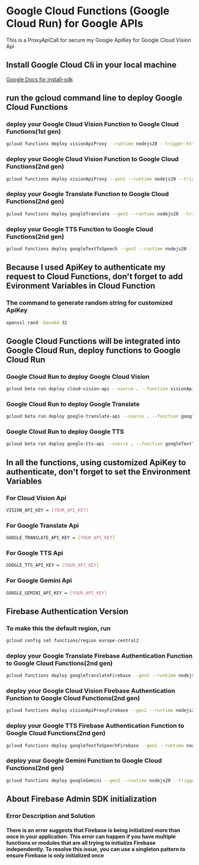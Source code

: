 # Google Cloud Functions (Google Cloud Run) for Google APIs

This is a ProxyApiCall for secure my Google ApiKey for Google Cloud Vision Api

## Install Google Cloud Cli in your local machine

[Google Docs for install-sdk](https://cloud.google.com/sdk/docs/install-sdk)

## run the gcloud command line to deploy Google Cloud Functions

### deploy your Google Cloud Vision Function to Google Cloud Functions(1st gen)

```bash
gcloud functions deploy visionApiProxy --runtime nodejs20 --trigger-http --allow-unauthenticated
```

### deploy your Google Cloud Vision Function to Google Cloud Functions(2nd gen)

```bash
gcloud functions deploy visionApiProxy --gen2 --runtime nodejs20 --trigger-http --allow-unauthenticated
```

### deploy your Google Translate Function to Google Cloud Functions(2nd gen)

```bash
gcloud functions deploy googleTranslate --gen2 --runtime nodejs20 --trigger-http --allow-unauthenticated
```

### deploy your Google TTS Function to Google Cloud Functions(2nd gen)

```bash
gcloud functions deploy googleTextToSpeech --gen2 --runtime nodejs20 --trigger-http --allow-unauthenticated
```

## Because I used ApiKey to authenticate my request to Cloud Functions, don't forget to add Evironment Variables in Cloud Function

### The command to generate random string for customized ApiKey

```bash
openssl rand -base64 32
```

## Google Cloud Functions will be integrated into Google Cloud Run, deploy functions to Google Cloud Run

### Google Cloud Run to deploy Google Cloud Vision

```bash
gcloud beta run deploy cloud-vision-api --source . --function visionApiProxy --base-image nodejs20
```

### Google Cloud Run to deploy Google Translate

```bash
gcloud beta run deploy google-translate-api --source . --function googleTranslate --base-image nodejs20
```

### Google Cloud Run to deploy Google TTS

```bash
gcloud beta run deploy google-tts-api --source . --function googleTextToSpeech --base-image nodejs20
```

## In all the functions, using customized ApiKey to authenticate, don't forget to set the Environment Variables

### For Cloud Vision Api

```bash
VISION_API_KEY = [YOUR_API_KEY]
```

### For Google Translate Api

```bash
GOOGLE_TRANSLATE_API_KEY = [YOUR_API_KEY]
```

### For Google TTS Api

```bash
GOOGLE_TTS_API_KEY = [YOUR_API_KEY]
```

### For Google Gemini Api

```bash
GOOGLE_GEMINI_API_KEY = [YOUR_API_KEY]
```

## Firebase Authentication Version

### To make this the default region, run

```bash
gcloud config set functions/region europe-central2
```

### deploy your Google Translate Firebase Authentication Function to Google Cloud Functions(2nd gen)

```bash
gcloud functions deploy googleTranslateFirebase --gen2 --runtime nodejs20 --trigger-http --allow-unauthenticated
```

### deploy your Google Cloud Vision Firebase Authentication Function to Google Cloud Functions(2nd gen)

```bash
gcloud functions deploy visionApiProxyFirebase --gen2 --runtime nodejs20 --trigger-http --allow-unauthenticated
```

### deploy your Google TTS Firebase Authentication Function to Google Cloud Functions(2nd gen)

```bash
gcloud functions deploy googleTextToSpeechFirebase --gen2 --runtime nodejs20 --trigger-http --allow-unauthenticated
```

### deploy your Google Gemini Function to Google Cloud Functions(2nd gen)

```bash
gcloud functions deploy googleGemini --gen2 --runtime nodejs20 --trigger-http --allow-unauthenticated
```

## About Firebase Admin SDK initialization

### Error Description and Solution

#### There is an error suggests that Firebase is being initialized more than once in your application. This error can happen if you have multiple functions or modules that are all trying to initialize Firebase independently. To resolve this issue, you can use a singleton pattern to ensure Firebase is only initialized once
